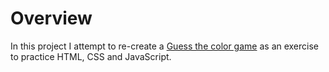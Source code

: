 # Overview

In this project I attempt to re-create a [Guess the color game](https://guessthecolor.com/) as an exercise to practice HTML, CSS and JavaScript. 